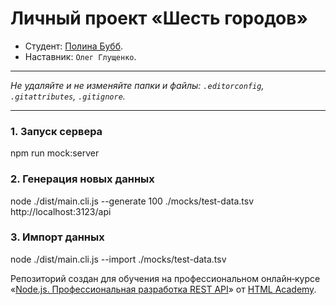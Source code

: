 # Личный проект «Шесть городов»

* Студент: [Полина Бубб](https://up.htmlacademy.ru/univer-nodejs-api/3/user/2439135).
* Наставник: `Олег Глущенко`.

---

_Не удаляйте и не изменяйте папки и файлы:_
_`.editorconfig`, `.gitattributes`, `.gitignore`._

---

### 1. Запуск сервера

npm run mock:server

### 2. Генерация новых данных

node ./dist/main.cli.js --generate 100 ./mocks/test-data.tsv http://localhost:3123/api

### 3. Импорт данных

node ./dist/main.cli.js --import ./mocks/test-data.tsv


Репозиторий создан для обучения на профессиональном онлайн‑курсе «[Node.js. Профессиональная разработка REST API](https://htmlacademy.ru/profession/fullstack)» от [HTML Academy](https://htmlacademy.ru).
